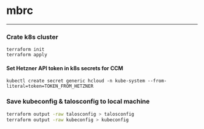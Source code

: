 # mbrc
---

### Crate k8s cluster

```shell
terraform init
terraform apply
```

#### Set Hetzner API token in k8s secrets for CCM

```shell
kubectl create secret generic hcloud -n kube-system --from-literal=token=TOKEN_FROM_HETZNER
```

### Save kubeconfig & talosconfig to local machine

```bash
terraform output -raw talosconfig > talosconfig
terraform output -raw kubeconfig > kubeconfig
```

